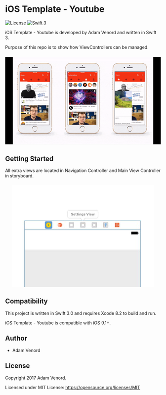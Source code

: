# iOS Template - Youtube

[![License](http://img.shields.io/badge/License-MIT-green.svg?style=flat)](https://github.com/adamvenord17/Quick-Chat/blob/master/LICENSE)
[![Swift 3](https://img.shields.io/badge/Swift-3.0-orange.svg?style=flat)](https://swift.org)




iOS Template - Youtube is developed by Adam Venord and written in Swift 3.

Purpose of this repo is to show how ViewControllers can be managed.

<h3 align="center">
<img src="screenshot.gif" alt="Screenshot of iOS Template - Youtube" />
</h3>

## Getting Started

All extra views are located in Navigation Controller and Main View Controller in storyboard.

<h3 align="center">
<img src="Screen Shot.jpg" alt="Screenshot of extra views" />
</h3>

## Compatibility

This project is written in Swift 3.0 and requires Xcode 8.2 to build and run.

iOS Template - Youtube is compatible with iOS 9.1+.

## Author

* Adam Venord

## License

Copyright 2017 Adam Venord.

Licensed under MIT License: https://opensource.org/licenses/MIT
